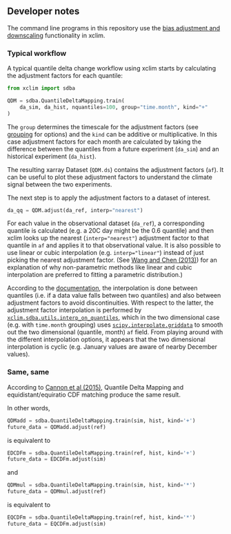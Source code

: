 ## Developer notes

The command line programs in this repository use the
[bias adjustment and downscaling](https://xclim.readthedocs.io/en/stable/sdba.html) functionality in xclim. 

### Typical workflow

A typical quantile delta change workflow using xclim
starts by calculating the adjustment factors for each quantile:

```python
from xclim import sdba

QDM = sdba.QuantileDeltaMapping.train(
    da_sim, da_hist, nquantiles=100, group="time.month", kind="+"
)
```

The `group` determines the timescale for the adjustment factors
(see [grouping](https://xclim.readthedocs.io/en/stable/notebooks/sdba.html#Grouping) for options)
and the `kind` can be additive or multiplicative.
In this case adjustment factors for each month are calculated by
taking the difference between the quantiles from a future experiment (`da_sim`)
and an historical experiment (`da_hist`).

The resulting xarray Dataset (`QDM.ds`) contains the adjustment factors (`af`).
It can be useful to plot these adjustment factors to understand the climate signal
between the two experiments.

The next step is to apply the adjustment factors to a dataset of interest.

```python
da_qq = QDM.adjust(da_ref, interp="nearest") 
```

For each value in the observational dataset (`da_ref`),
a corresponding quantile is calculated
(e.g. a 20C day might be the 0.6 quantile)
and then xclim looks up the nearest (`interp="nearest"`) adjustment factor to that quantile in `af`
and applies it to that observational value.
It is also possible to use linear or cubic interpolation (e.g. `interp="linear"`)
instead of just picking the nearest adjustment factor.
(See [Wang and Chen (2013)](https://doi.org/10.1002/asl2.454)) for an explanation of why
non-parametric methods like linear and cubic interpolation are preferred to
fitting a parametric distribution.)

According to the [documentation](https://xclim.readthedocs.io/en/stable/sdba.html#bias-adjustment-and-downscaling-algorithms),
the interpolation is done between quantiles (i.e. if a data value falls between two quantiles)
and also between adjustment factors to avoid discontinuities.
With respect to the latter, the adjustment factor interpolation is performed by
[`xclim.sdba.utils.interp_on_quantiles`](https://github.com/Ouranosinc/xclim/blob/master/xclim/sdba/utils.py#L363),
which in the two dimensional case (e.g. with `time.month` grouping) uses
[`scipy.interpolate.griddata`](https://docs.scipy.org/doc/scipy/reference/generated/scipy.interpolate.griddata.html)
to smooth out the two dimensional (quantile, month) `af` field. 
From playing around with the different interpolation options,
it appears that the two dimensional interpolation is cyclic
(e.g. January values are aware of nearby December values).

### Same, same

According to [Cannon et al (2015)](https://doi.org/10.1175/JCLI-D-14-00754.1),
Quantile Delta Mapping and equidistant/equiratio CDF matching produce the same result.

In other words,

```python
QDMadd = sdba.QuantileDeltaMapping.train(sim, hist, kind='+')
future_data = QDMadd.adjust(ref)
```
is equivalent to
```python
EDCDFm = sdba.QuantileDeltaMapping.train(ref, hist, kind='+')
future_data = EDCDFm.adjust(sim)
```

and 
```python
QDMmul = sdba.QuantileDeltaMapping.train(sim, hist, kind='*')
future_data = QDMmul.adjust(ref)
```
is equivalent to
```python
EQCDFm = sdba.QuantileDeltaMapping.train(ref, hist, kind='*')
future_data = EQCDFm.adjust(sim)
```

